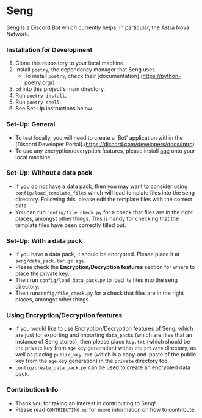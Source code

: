 # Seng
Seng is a Discord Bot which currently helps, in particular, the Astra Nova
Network.

### Installation for Development
1. Clone this repository to your local machine.
2. Install `poetry`, the dependency manager that Seng uses.
    - To install `poetry`, check their [documentation].(https://python-poetry.org/)
3. `cd` into this project's main directory.
4. Run `poetry install`.
5. Run `poetry shell`.
6. See Set-Up instructions below.

### Set-Up: General
 - To test locally, you will need to create a 'Bot' application within the
 [Discord Developer Portal].(https://discord.com/developers/docs/intro)
 - To use any encryption/decryption features, please install
 [age](https://github.com/FiloSottile/age) onto your local machine.

### Set-Up: Without a data pack
 - If you do not have a data pack, then you may want to consider using
 `config/load_template_files` which will load template files into the seng
 directory. Following this, please edit the template files with the correct
 data.
 - You can run `config/file_check.py` for a check that files are in the right
 places, amongst other things. This is handy for checking that the template
 files have been correctly filled out.

### Set-Up: With a data pack
 - If you have a data pack, it should be encrypted. Please place it at
 `seng/data_pack.tar.gz.age`.
 - Please check the **Encryption/Decryption features** section for where to
 place the private key.
 - Then run `config/load_data_pack.py` to load its files into the seng 
 directory.
 - Then run`config/file_check.py` for a check that files are in the right
 places, amongst other things.

### Using Encryption/Decryption features
 - If you would like to use Encryption/Decryption features of Seng, which are
 just for exporting and importing `data_pack`s (which are files that an
 instance of Seng stores), then please place `key.txt` (which should be the 
 private key from `age` key generation) within the `private` directory, as well
 as placing `public_key.txt` (which is a copy-and-paste of the public key from
 the `age` key generation) in the `private` directory too.
 - `config/create_data_pack.py` can be used to create an encrypted data pack.

 ### Contribution Info
 - Thank you for taking an interest in contributing to Seng!
 - Please read `CONTRIBUTING.md` for more information on how to contribute.